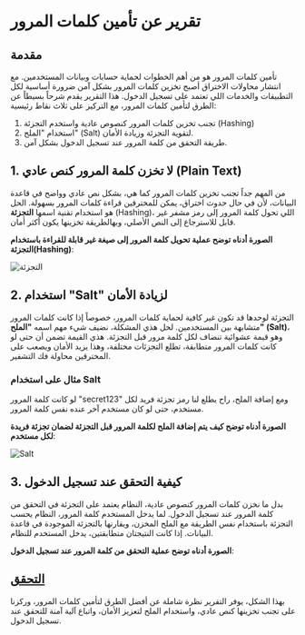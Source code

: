 # تقرير عن تأمين كلمات المرور

## مقدمة

تأمين كلمات المرور هو من أهم الخطوات لحماية حسابات وبيانات المستخدمين. مع انتشار محاولات الاختراق أصبح تخزين كلمات المرور بشكل آمن ضرورة أساسية لكل التطبيقات والخدمات اللي تعتمد على تسجيل الدخول. هذا التقرير يقدم شرحاً بسيطاً عن الطرق لتأمين كلمات المرور، مع التركيز على ثلاث نقاط رئيسية:
1. تجنب تخزين كلمات المرور كنصوص عادية واستخدم التجزئة (Hashing)
2. استخدام "الملح" (Salt) لتقوية التجزئة وزيادة الأمان.
3. طريقة التحقق من كلمة المرور عند تسجيل الدخول بشكل آمن.

## 1. لا تخزن كلمة المرور كنص عادي (Plain Text)

من المهم جداً تجنب تخزين كلمات المرور كما هي، بشكل نص عادي وواضح في قاعدة البيانات، لأن في حال حدوث اختراق، يمكن للمخترقين قراءة كلمات المرور بسهولة. الحل هو استخدام تقنية اسمها **التجزئة** (Hashing)، اللي تحول كلمة المرور إلى رمز مشفر غير قابل للاسترجاع إلى النص الأصلي، وبهالطريقة تخزينها يكون أكثر أمان.

**الصورة أدناه توضح عملية تحويل كلمة المرور إلى صيغة غير قابلة للقراءة باستخدام التجزئة(Hashing)**:

![التجزئة](https://i.ibb.co/VjW7DrR/1.png)

## 2. استخدام "Salt" لزيادة الأمان

التجزئة لوحدها قد تكون غير كافية لحماية كلمات المرور، خصوصاً إذا كانت كلمات المرور متشابهة بين المستخدمين. لحل هذي المشكلة، نضيف شيء مهم اسمه **"الملح" (Salt)**، وهو قيمة عشوائية تنضاف لكل كلمة مرور قبل التجزئة. هذي القيمة تضمن أن حتى لو كانت كلمات المرور متطابقة، تطلع التجزئات مختلفة، وهذا يزيد الأمان ويصعب على المخترقين محاولة فك التشفير.

### مثال على استخدام Salt

لو كانت كلمة المرور "secret123" ومع إضافة الملح، راح يطلع لنا رمز تجزئة فريد لكل مستخدم، حتى لو كان مستخدم آخر عنده نفس كلمة المرور.

**الصورة أدناه توضح كيف يتم إضافة الملح لكلمة المرور قبل التجزئة لضمان تجزئة فريدة لكل مستخدم**:

![Salt](https://i.ibb.co/M1pfQRL/2.png)

## 3. كيفية التحقق عند تسجيل الدخول

بدل ما نخزن كلمات المرور كنصوص عادية، النظام يعتمد على التجزئة في التحقق من كلمة المرور عند تسجيل الدخول. لما يدخل المستخدم كلمة المرور، النظام يحسب التجزئة باستخدام نفس الطريقة مع الملح المخزن، ويقارنها بالتجزئة الموجودة في قاعدة البيانات. إذا كانت النتيجتان متطابقتين، يدخل المستخدم للنظام.

**الصورة أدناه توضح عملية التحقق من كلمة المرور عند تسجيل الدخول**:


[التحقق](https://i.ibb.co/z6r6VZj/image.png)
---

بهذا الشكل، يوفر التقرير نظرة شاملة عن أفضل الطرق لتأمين كلمات المرور، وركزنا على تجنب تخزينها كنص عادي، واستخدام الملح لتعزيز الأمان، واتباع آلية آمنة للتحقق عند تسجيل الدخول.
